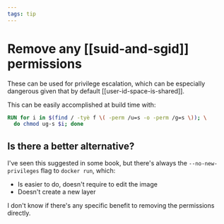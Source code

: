 ```yaml
---
tags: tip
---
```


# Remove any [[suid-and-sgid]] permissions
These can be used for privilege escalation, which can be especially dangerous given that by default [[user-id-space-is-shared]].

This can be easily accomplished at build time with:

```dockerfile
RUN for i in $(find / -tyè f \( -perm /u=s -o -perm /g=s \)); \
  do chmod ug-s $i; done
```

## Is there a better alternative?
I've seen this suggested in some book, but there's always the `--no-new-privileges` flag to `docker run`, which:
* Is easier to do, doesn't require to edit the image
* Doesn't create a new layer

I don't know if there's any specific benefit to removing the permissions directly.
